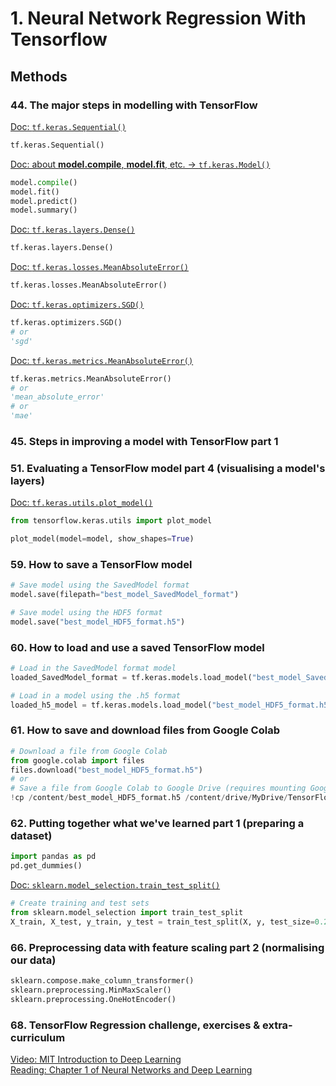 # 1. Neural Network Regression With Tensorflow
## Methods
### 44. The major steps in modelling with TensorFlow
[Doc: `tf.keras.Sequential()`](https://www.tensorflow.org/api_docs/python/tf/keras/Sequential)<br>
```python
tf.keras.Sequential()
```
[Doc: about **model.compile**, **model.fit**, etc. &rarr; `tf.keras.Model()`](https://www.tensorflow.org/api_docs/python/tf/keras/Model)<br>
```python
model.compile()
model.fit()
model.predict()
model.summary()
```
[Doc: `tf.keras.layers.Dense()`](https://www.tensorflow.org/api_docs/python/tf/keras/layers/Dense)<br>
```python
tf.keras.layers.Dense()
```
[Doc: `tf.keras.losses.MeanAbsoluteError()`](https://www.tensorflow.org/api_docs/python/tf/keras/losses/MeanAbsoluteError)<br>
```python
tf.keras.losses.MeanAbsoluteError()
```
[Doc: `tf.keras.optimizers.SGD()`](https://www.tensorflow.org/api_docs/python/tf/keras/optimizers/experimental/SGD)<br>
```python
tf.keras.optimizers.SGD()
# or
'sgd'
```
[Doc: `tf.keras.metrics.MeanAbsoluteError()`](https://www.tensorflow.org/api_docs/python/tf/keras/metrics/MeanAbsoluteError)<br>
```python
tf.keras.metrics.MeanAbsoluteError()
# or
'mean_absolute_error'
# or 
'mae'
```
### 45. Steps in improving a model with TensorFlow part 1

### 51. Evaluating a TensorFlow model part 4 (visualising a model's layers)
[Doc: `tf.keras.utils.plot_model()`](https://www.tensorflow.org/api_docs/python/tf/keras/utils/plot_model)<br>
```python
from tensorflow.keras.utils import plot_model

plot_model(model=model, show_shapes=True)
```
### 59. How to save a TensorFlow model
```python
# Save model using the SavedModel format
model.save(filepath="best_model_SavedModel_format")

# Save model using the HDF5 format
model.save("best_model_HDF5_format.h5")
```
### 60. How to load and use a saved TensorFlow model
```python
# Load in the SavedModel format model
loaded_SavedModel_format = tf.keras.models.load_model("best_model_SavedModel_format")

# Load in a model using the .h5 format
loaded_h5_model = tf.keras.models.load_model("best_model_HDF5_format.h5")
```

### 61. How to save and download files from Google Colab
```python
# Download a file from Google Colab
from google.colab import files
files.download("best_model_HDF5_format.h5")
# or
# Save a file from Google Colab to Google Drive (requires mounting Google Drive)
!cp /content/best_model_HDF5_format.h5 /content/drive/MyDrive/TensorFlowDeveloperCertificateBootcamp/01_neural_network_regression_with_tensorflow_video
```
### 62. Putting together what we've learned part 1 (preparing a dataset)

```python
import pandas as pd
pd.get_dummies()
```

[Doc: `sklearn.model_selection.train_test_split()`](https://scikit-learn.org/stable/modules/generated/sklearn.model_selection.train_test_split.html)<br>
```python
# Create training and test sets
from sklearn.model_selection import train_test_split
X_train, X_test, y_train, y_test = train_test_split(X, y, test_size=0.2, random_state=42)
```
### 66. Preprocessing data with feature scaling part 2 (normalising our data)
```python
sklearn.compose.make_column_transformer()
sklearn.preprocessing.MinMaxScaler()
sklearn.preprocessing.OneHotEncoder()
```
### 68. TensorFlow Regression challenge, exercises & extra-curriculum
[Video: MIT Introduction to Deep Learning](https://www.youtube.com/watch?v=7sB052Pz0sQ)<br>
[Reading: Chapter 1 of Neural Networks and Deep Learning](http://neuralnetworksanddeeplearning.com/chap1.html)<br>